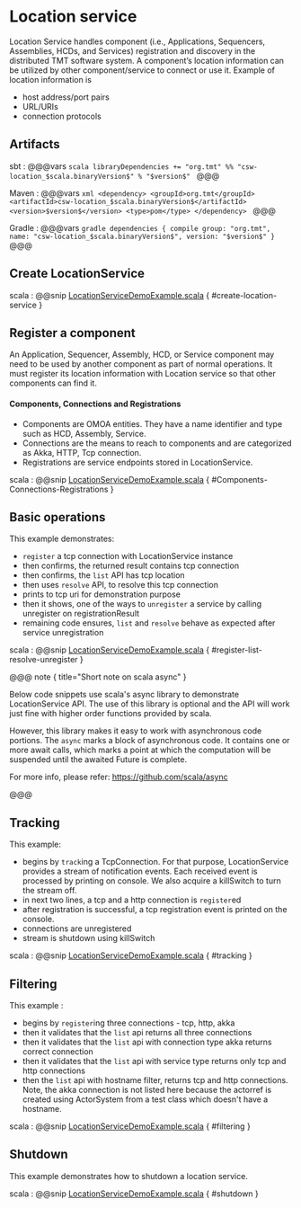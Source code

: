# Location service

Location Service handles component (i.e., Applications, Sequencers, Assemblies, HCDs, and Services) registration and discovery in the distributed TMT software system. A component’s location information can be utilized by other component/service to connect or use it. Example of location information is
 
* host address/port pairs
* URL/URIs
* connection protocols

## Artifacts

sbt
:   @@@vars
    ```scala
    libraryDependencies += "org.tmt" %% "csw-location_$scala.binaryVersion$" % "$version$"
    ```
    @@@

Maven
:   @@@vars
    ```xml
    <dependency>
     <groupId>org.tmt</groupId>
     <artifactId>csw-location_$scala.binaryVersion$</artifactId>
     <version>$version$</version>
     <type>pom</type>
    </dependency>
    ```
    @@@

Gradle
:   @@@vars
    ```gradle
    dependencies {
      compile group: "org.tmt", name: "csw-location_$scala.binaryVersion$", version: "$version$"
    }
    ```
    @@@

## Create LocationService

scala
:   @@snip [LocationServiceDemoExample.scala](../../../csw-location/src/test/scala/csw/services/location/scaladsl/demo/LocationServiceDemoExample.scala) { #create-location-service }


## Register a component

An Application, Sequencer, Assembly, HCD, or Service component may need to be used by another component as part of normal operations. It must register its location information with Location service so that other components can find it.

#### Components, Connections and Registrations

* Components are OMOA entities. They have a name identifier and type such as HCD, Assembly, Service.   
* Connections are the means to reach to components and are categorized as Akka, HTTP, Tcp connection.
* Registrations are service endpoints stored in LocationService.

scala
:   @@snip [LocationServiceDemoExample.scala](../../../csw-location/src/test/scala/csw/services/location/scaladsl/demo/LocationServiceDemoExample.scala) { #Components-Connections-Registrations }

## Basic operations

This example demonstrates:

* `register` a tcp connection with LocationService instance
* then confirms, the returned result contains tcp connection
* then confirms, the `list` API has tcp location
* then uses `resolve` API, to resolve this tcp connection
* prints to tcp uri for demonstration purpose
* then it shows, one of the ways to `unregister` a service by calling unregister on registrationResult
* remaining code ensures, `list` and `resolve` behave as expected after service unregistration

scala
:   @@snip [LocationServiceDemoExample.scala](../../../csw-location/src/test/scala/csw/services/location/scaladsl/demo/LocationServiceDemoExample.scala) { #register-list-resolve-unregister }

@@@ note { title="Short note on scala async" }

Below code snippets use scala's async library to demonstrate LocationService API. The use of this library is optional and the API will work just fine with higher order functions provided by scala. 

However, this library makes it easy to work with asynchronous code portions. The `async` marks a block of asynchronous code. It contains one or more await calls, which marks a point at which the computation will be suspended until the awaited Future is complete.

For more info, please refer: https://github.com/scala/async

@@@

## Tracking

This example:

* begins by `track`ing a TcpConnection. For that purpose, LocationService provides a stream of notification events. Each received event is processed by printing on console. We also acquire a  killSwitch to turn the stream off.
* in next two lines, a tcp and a http connection is `register`ed
* after registration is successful, a tcp registration event is printed on the console.
* connections are unregistered
* stream is shutdown using killSwitch

scala
:   @@snip [LocationServiceDemoExample.scala](../../../csw-location/src/test/scala/csw/services/location/scaladsl/demo/LocationServiceDemoExample.scala) { #tracking }

## Filtering

This example :

* begins by `register`ing three connections - tcp, http, akka
* then it validates that the `list` api returns all three connections
* then it validates that the `list` api with connection type akka returns correct connection
* then it validates that the `list` api with service type returns only tcp and http connections
* then the `list` api with hostname filter, returns tcp and http connections. Note, the akka connection is not listed here because the actorref is created using ActorSystem from a test class which doesn't have a hostname. 

scala
:   @@snip [LocationServiceDemoExample.scala](../../../csw-location/src/test/scala/csw/services/location/scaladsl/demo/LocationServiceDemoExample.scala) { #filtering }

## Shutdown

This example demonstrates how to shutdown a location service. 

scala
:   @@snip [LocationServiceDemoExample.scala](../../../csw-location/src/test/scala/csw/services/location/scaladsl/demo/LocationServiceDemoExample.scala) { #shutdown }

